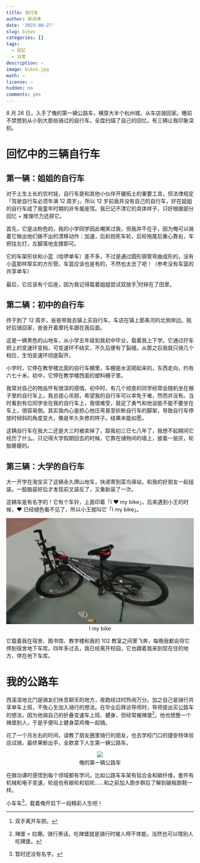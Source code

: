 ```yaml
---
title: 自行车
author: 吴诗涛
date: '2023-08-27'
slug: bikes
categories: []
tags:
  - 回忆
  - 日常
description: ~
image: bike1.jpg
math: ~
license: ~
hidden: no
comments: yes
---
```


8 月 26 日，入手了俺的第一辆公路车，横穿大半个杭州城，从车店骑回家。睡前不禁想到从小到大那些骑过的自行车。全盘扫描了自己的回忆，有三辆让我印象深刻。

# 回忆中的三辆自行车

## 第一辆：姐姐的自行车

对于土生土长的农村娃，自行车是和其他小伙伴开疆拓土的重要工具，但法律规定「驾驶自行车必须年满 12 周岁」，所以 12 岁前我并没有自己的自行车，好在姐姐的自行车成了我童年时期的非专属座驾。我已记不清它的具体样子，只好根据部分回忆 + 推理尽力还原它。

首先，它是淡粉色的，我的小学同学因此嘲笑过我，但我并不在乎，因为俺可以骑着它做出他们做不出的漂移动作：加速，后刹抱死车轮，后轮拖尾后重心靠右，车把往左打，左脚落地支撑即可。

它的车架形状和小蓝（哈啰单车）差不多，不过是通过圆形钢管弯曲成形的，没有小蓝那样厚实的方形管。车篮应该也是有的，不然也太丑了吧！（参考没有车篮的共享单车）

最后，它应该有个后座，因为我记得载着姐姐尝试双放手[^1]时摔在了田里。

[^1]: 双手离开车把。

## 第二辆：初中的自行车

终于到了 12 周岁，爸爸带我去镇上买自行车，车店在镇上那条河的北侧岸边。挑好后骑回家，爸爸开着摩托车跟在我后面。

这是一辆黑色的山地车，从小学五年级到我初中毕业，载着我上下学。它通过拧车把上的变速环变档，可变速环不结实，不久后便有了裂缝。从那之后我就只骑几个档位，生怕变速环彻底裂开。

小学时，它停在教学楼北面的自行车棚里，车棚是水泥砌起来的，东西走向，约有六七十米。初中，它停在教学楼西面的塑料棚子里。

我常对自己的物品怀有很深的感情。初中时，有几个顽皮的同学经常会随机坐在棚子里的自行车上，我总提心吊胆，希望我的自行车可以幸免于难，然而并没有。当时看到有位同学坐在我的自行车上，我很难受，鼓足了勇气和他说能不能不要坐在车上，很容易倒。其实我内心是担心他压弯甚至折断自行车的脚架，导致自行车停放时倾斜的角度变大，像是年久失修的样子。结果未能如愿。

这辆自行车在我大二还是大三时被卖掉了，距我初三已七八年了，我想不起期间它经历了什么。只记得大学假期回去的时候，它靠在储物间的墙上，披着一层灰，轮胎瘪瘪的。

## 第三辆：大学的自行车

大一开学在淘宝买了这辆永久牌山地车，快递寄到菜鸟驿站，和我的好朋友一起组装。一股脑装好后才发现前叉装反了，又重新装了一次。

这辆车是有名字的！它有个车铃，上面印着「I ❤️️ my bike」，后来遇到小王的时候，❤️ 已经褪色看不见了，所以小王就叫它「I my bike」。

<center><img src="Imybike.jpg" width=550></center>
<center>I my bike</center>

它载着我在宿舍、图书馆、教学楼和我的 102 教室之间里飞奔，每晚我都会将它停到宿舍地下车库。四年多过去，我已经离开校园，它也跟着我来到现在住的地方，停在地下车库。

# 我的公路车

西溪湿地北门是骑友们休息聊天的地方，夜跑经过时热闹万分。加之自己是骑行共享单车上班，不免心生加入骑行的想法。在毕业后拜访导师时，导师提出买公路车的想法，因为他骑自己的折叠变速车上班、健身，但经常被辣堡[^2]。他也想整一个辣堡别人，于是乎便叫上健身菜鸡俺一起搞。

[^2]: 辣堡 = 拉爆。骑行黑话，吃辣堡就是骑行时被人榨干体能，当然也可以喂别人吃辣堡。

花了一个月左右的时间，请教了朋友圈里骑行的朋友，也去学校门口的捷安特体验店试骑，最终果断出手，全款拿下人生第一辆公路车。

<center><img src="bike4.jpg" width=550></center>
<center>俺的第一辆公路车</center>

在做功课时感悟到每个领域都有学问。比如公路车车架有铝合金和碳纤维，套件有机械和电子变速，轮组也有碳轮和铝轮……和之前加入跑步群后了解到碳板跑鞋一样。

小车车[^3]，载着俺开启下一段精彩人生吧！

[^3]: 暂时还没有名字。

<!-- 碳板跑鞋，待体验一段时间分享感受之后添加超链接 -->
